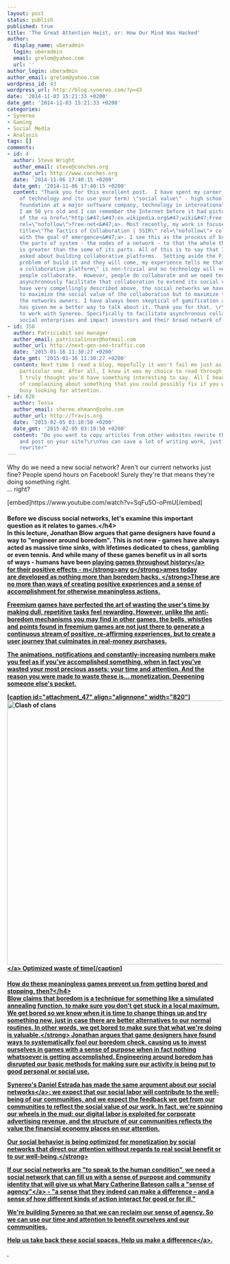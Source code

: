 ```yaml
---
layout: post
status: publish
published: true
title: 'The Great Attention Heist, or: How Our Mind Was Hacked'
author:
  display_name: uberadmin
  login: uberadmin
  email: grelom@yahoo.com
  url: ''
author_login: uberadmin
author_email: grelom@yahoo.com
wordpress_id: 43
wordpress_url: http://blog.synereo.com/?p=43
date: '2014-11-03 15:21:33 +0200'
date_gmt: '2014-11-03 15:21:33 +0200'
categories:
- Synereo
- Gaming
- Social Media
- Analysis
tags: []
comments:
- id: 4
  author: Steve Wright
  author_email: steve@conches.org
  author_url: http://www.conches.org
  date: '2014-11-06 17:40:15 +0200'
  date_gmt: '2014-11-06 17:40:15 +0200'
  content: "Thank you for this excellent post.  I have spent my career at the intersection
    of technology and (to use your term) \"social value\" - high school teacher, corporate
    foundation at a major software company, technology in international development.
    I am 50 yrs old and I can remember the Internet before it had pictures - the era
    of the <a href=\"http:&#47;&#47;en.wikipedia.org&#47;wiki&#47;Free-net\" title=\"free-net\"
    rel=\"nofollow\">free-net<&#47;a>. Most recently, my work is focused on <a href=\"http:&#47;&#47;www.ssireview.org&#47;blog&#47;entry&#47;the_tactics_of_collaboration\"
    title=\"The Tactics of Collaboration | SSIR\" rel=\"nofollow\"> collaboration
    with the goal of emergence<&#47;a>. I see this as the process of bringing together
    the parts of system - the nodes of a network - to that the whole that is created
    is greater than the some of its parts. All of this is to say that I am frequently
    asked about building collaborative platforms.  Setting aside the Field of Dreams
    problem of build it and they will come, my experience tells me that \"building
    a collaborative platform\" is non-trivial and no technology will <em>make<&#47;em>
    people collaborate.  However, people do collaborate and we need technology to
    asynchronously facilitate that collaboration to extend its social value.  As you
    have very compellingly described above, the social networks we have are not built
    to maximize the social value of the collaboration but to maximize the profit of
    the networks owners. I have always been skeptical of gamification and this blog
    has given me a better way to talk about it. Thank you for that. \r\n\r\nI am eager
    to work with Synereo. Specifically to facilitate asynchronous collaboration across
    social enterprises and impact investors and their broad network of stakeholders."
- id: 358
  author: Patriciabit seo manager
  author_email: patricialinser@hotmail.com
  author_url: http://next-gen-seo-traffic.com
  date: '2015-01-16 11:30:27 +0200'
  date_gmt: '2015-01-16 11:30:27 +0200'
  content: Next time I read a blog, Hopefully it won't fail me just as much as this
    particular one. After all, I know it was my choice to read through, nonetheless
    I truly thought you'd have something interesting to say. All I hear is a bunch
    of complaining about something that you could possibly fix if you weren't too
    busy looking for attention.
- id: 626
  author: Tessa
  author_email: sheree.ehmann@zoho.com
  author_url: http://Travis.org
  date: '2015-02-05 03:10:50 +0200'
  date_gmt: '2015-02-05 03:10:50 +0200'
  content: "Do you want to copy articles from other websites rewrite them in seconds
    and post on your site?\r\nYou can save a lot of writing work, just search in gogle:\r\n\r\nnaptia's
    rewriter"
---
```

<p>Why do we need a new social network? Aren't our current networks just fine?&nbsp;People spend hours on Facebook! Surely they're&nbsp;that means they're doing something right.<br />
... right?</p>
<p>[embed]https:&#47;&#47;www.youtube.com&#47;watch?v=SqFu5O-oPmU[&#47;embed]</p>
<h4>Before we discuss social networks, let's examine this important question&nbsp;as it relates to games.<&#47;h4><br />
In this lecture, Jonathan Blow argues that game designers have found a way to "engineer around boredom". This is not new - games have always acted as massive time sinks, with lifetimes dedicated to chess, gambling or even tennis. And while many of these games benefit us in all sorts of&nbsp;ways - humans have been <a title="Why do we play games?" href="https:&#47;&#47;www.youtube.com&#47;watch?v=e5jDspIC4hY#t=329" target="_blank">playing games throughout history<&#47;a> for&nbsp;their positive effects&nbsp;-&nbsp;<strong>m<&#47;strong><strong>any g<&#47;strong><strong>ames today are&nbsp;developed as nothing more than boredom hacks. <&#47;strong>These are no more than ways of creating positive experiences and a sense of accomplishment for&nbsp;otherwise meaningless actions.</p>
<p>Freemium games have perfected the art of wasting the user's time&nbsp;by making dull, repetitive tasks feel rewarding. However, unlike the anti-boredom mechanisms you may find in other games, the&nbsp;bells, whistles and points found in freemium games are not just there to generate a continuous stream of positive, re-affirming experiences, but to create a user journey that culminates in real-money purchases.</p>
<p>The animations, notifications and constantly-increasing numbers make you feel as if you've accomplished something, when in fact you've wasted your most precious assets: your time and attention. And the reason you were made to waste&nbsp;these&nbsp;is... monetization. Deepening someone else's pocket.</p>
<p>[caption id="attachment_47" align="alignnone" width="820"]<a href="http:&#47;&#47;blog.synereo.com&#47;wp-content&#47;uploads&#47;2014&#47;10&#47;unnamed.jpg"><img class="size-large wp-image-47" src="http:&#47;&#47;blog.synereo.com&#47;wp-content&#47;uploads&#47;2014&#47;10&#47;unnamed-1024x768.jpg" alt="Clash of clans" width="820" height="615" &#47;><&#47;a> Optimized waste of time[&#47;caption]</p>
<h4>How do these meaningless games prevent us from getting bored and stopping, then?<&#47;h4><br />
Blow claims&nbsp;that boredom is a technique for something like a simulated annealing function, to make sure you don't get stuck in a local maximum. We get bored so we know when it is time to change things up and try something new, just in case&nbsp;there are better alternatives to our normal routines. In other words, <strong>we get bored to make sure that what we're doing is valuable.<&#47;strong> Jonathan argues that game designers have found ways to systematically fool our boredom check, causing us to invest ourselves in games with a sense of purpose when in fact nothing whatsoever is getting accomplished. Engineering around boredom has disrupted our basic methods for making sure our activity is being put to good personal or social use.</p>
<p>Synereo's&nbsp;<a href="http:&#47;&#47;digitalinterface.blogspot.co.il&#47;2014&#47;10&#47;our-social-networks-are-broken-heres.html" target="_blank">Daniel Estrada has&nbsp;made the same argument about our social networks<&#47;a>: we expect that our social labor will contribute to the well-being of our communities, and we expect the feedback we get from our communities to reflect the social value of our work. In fact, we're spinning our wheels in the mud: our digital labor is exploited for corporate advertising revenue, and the structure of our communities reflects the value the financial economy places on our attention.</p>
<p><strong>Our social&nbsp;behavior&nbsp;is being optimized for monetization by social networks that direct&nbsp;our attention&nbsp;without regards to real social benefit or to our well-being.<&#47;strong></p>
<p>If our social networks are "to speak to the human condition", we need a social network that can fill us with a sense of purpose and community identity that will give us what <a href="http:&#47;&#47;hcjournal.org&#47;ojs&#47;index.php?journal=jhc&amp;page=article&amp;op=view&amp;path%5B%5D=37&amp;path%5B%5D=11">Mary Catherine Bateson calls a "sense of agency"<&#47;a> - "a sense that they indeed can make a difference &ndash; and a sense of&nbsp;how different kinds of action interact for good or for ill."</p>
<p>We're building Synereo so that we can reclaim our sense of agency. So we can use our time and attention to benefit ourselves and our communities.</p>
<p>Help us take back these social spaces. <a href="http:&#47;&#47;www.synereo.com&#47;" target="_blank">Help us make a difference<&#47;a>.</p>
<p>&nbsp;</p>
